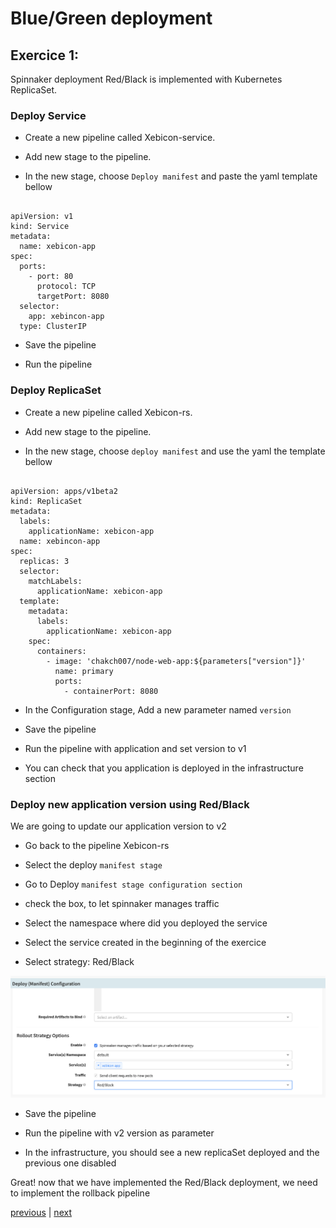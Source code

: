 # Blue/Green deployment
## Exercice 1:

Spinnaker deployment Red/Black is implemented with Kubernetes ReplicaSet.

### Deploy Service

* Create a new pipeline called Xebicon-service.

* Add new stage to the pipeline.

* In the new stage, choose `Deploy manifest` and paste the yaml template bellow 

```

apiVersion: v1
kind: Service
metadata:
  name: xebicon-app
spec:
  ports:
    - port: 80
      protocol: TCP
      targetPort: 8080
  selector:
    app: xebincon-app
  type: ClusterIP

```

* Save the pipeline

* Run the pipeline


### Deploy ReplicaSet

* Create a new pipeline called Xebicon-rs.

* Add new stage to the pipeline.

* In the new stage, choose `deploy manifest` and use the yaml the template bellow 


```

apiVersion: apps/v1beta2
kind: ReplicaSet
metadata:
  labels:
    applicationName: xebicon-app
  name: xebincon-app
spec:
  replicas: 3
  selector:
    matchLabels:
      applicationName: xebicon-app
  template:
    metadata:
      labels:
        applicationName: xebicon-app
    spec:
      containers:
        - image: 'chakch007/node-web-app:${parameters["version"]}'
          name: primary
          ports:
            - containerPort: 8080

```

* In the Configuration stage, Add a new parameter named `version` 

* Save the pipeline

* Run the pipeline with application and set version to v1

* You can check that you application is deployed in the infrastructure section

### Deploy new application version using Red/Black

We are going to update our application version to v2

* Go back to the pipeline Xebicon-rs

* Select the deploy `manifest stage`

* Go to Deploy `manifest stage configuration section`

* check the box, to let spinnaker manages traffic

* Select the namespace where did you deployed the service

* Select the service created in the beginning of the exercice

* Select strategy: Red/Black

![Deploy service](./images/enable-rb.png)

* Save the pipeline

* Run the pipeline with v2 version as parameter

* In the infrastructure, you should see a new replicaSet deployed and the previous one disabled

Great! now that we have implemented the Red/Black deployment, we need to implement the rollback pipeline

[previous](../README.md) | [next](../exercice2/README.md)



